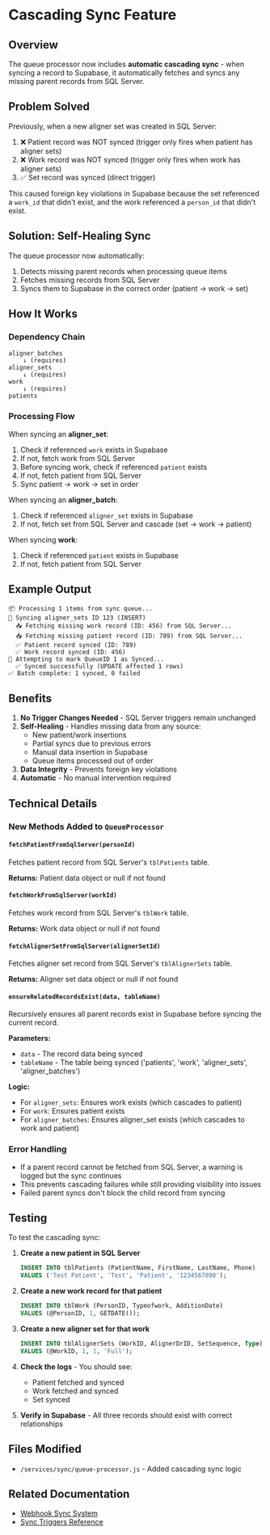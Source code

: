 # Cascading Sync Feature

## Overview

The queue processor now includes **automatic cascading sync** - when syncing a record to Supabase, it automatically fetches and syncs any missing parent records from SQL Server.

## Problem Solved

Previously, when a new aligner set was created in SQL Server:
1. ❌ Patient record was NOT synced (trigger only fires when patient has aligner sets)
2. ❌ Work record was NOT synced (trigger only fires when work has aligner sets)
3. ✅ Set record was synced (direct trigger)

This caused foreign key violations in Supabase because the set referenced a `work_id` that didn't exist, and the work referenced a `person_id` that didn't exist.

## Solution: Self-Healing Sync

The queue processor now automatically:
1. Detects missing parent records when processing queue items
2. Fetches missing records from SQL Server
3. Syncs them to Supabase in the correct order (patient → work → set)

## How It Works

### Dependency Chain

```
aligner_batches
    ↓ (requires)
aligner_sets
    ↓ (requires)
work
    ↓ (requires)
patients
```

### Processing Flow

When syncing an **aligner_set**:
1. Check if referenced `work` exists in Supabase
2. If not, fetch work from SQL Server
3. Before syncing work, check if referenced `patient` exists
4. If not, fetch patient from SQL Server
5. Sync patient → work → set in order

When syncing an **aligner_batch**:
1. Check if referenced `aligner_set` exists in Supabase
2. If not, fetch set from SQL Server and cascade (set → work → patient)

When syncing **work**:
1. Check if referenced `patient` exists in Supabase
2. If not, fetch patient from SQL Server

## Example Output

```
📦 Processing 1 items from sync queue...
🔄 Syncing aligner_sets ID 123 (INSERT)
  📥 Fetching missing work record (ID: 456) from SQL Server...
  📥 Fetching missing patient record (ID: 789) from SQL Server...
  ✅ Patient record synced (ID: 789)
  ✅ Work record synced (ID: 456)
📝 Attempting to mark QueueID 1 as Synced...
  ✅ Synced successfully (UPDATE affected 1 rows)
✅ Batch complete: 1 synced, 0 failed
```

## Benefits

1. **No Trigger Changes Needed** - SQL Server triggers remain unchanged
2. **Self-Healing** - Handles missing data from any source:
   - New patient/work insertions
   - Partial syncs due to previous errors
   - Manual data insertion in Supabase
   - Queue items processed out of order
3. **Data Integrity** - Prevents foreign key violations
4. **Automatic** - No manual intervention required

## Technical Details

### New Methods Added to `QueueProcessor`

#### `fetchPatientFromSqlServer(personId)`
Fetches patient record from SQL Server's `tblPatients` table.

**Returns:** Patient data object or null if not found

#### `fetchWorkFromSqlServer(workId)`
Fetches work record from SQL Server's `tblWork` table.

**Returns:** Work data object or null if not found

#### `fetchAlignerSetFromSqlServer(alignerSetId)`
Fetches aligner set record from SQL Server's `tblAlignerSets` table.

**Returns:** Aligner set data object or null if not found

#### `ensureRelatedRecordsExist(data, tableName)`
Recursively ensures all parent records exist in Supabase before syncing the current record.

**Parameters:**
- `data` - The record data being synced
- `tableName` - The table being synced ('patients', 'work', 'aligner_sets', 'aligner_batches')

**Logic:**
- For `aligner_sets`: Ensures work exists (which cascades to patient)
- For `work`: Ensures patient exists
- For `aligner_batches`: Ensures aligner_set exists (which cascades to work and patient)

### Error Handling

- If a parent record cannot be fetched from SQL Server, a warning is logged but the sync continues
- This prevents cascading failures while still providing visibility into issues
- Failed parent syncs don't block the child record from syncing

## Testing

To test the cascading sync:

1. **Create a new patient in SQL Server**
   ```sql
   INSERT INTO tblPatients (PatientName, FirstName, LastName, Phone)
   VALUES ('Test Patient', 'Test', 'Patient', '1234567890');
   ```

2. **Create a new work record for that patient**
   ```sql
   INSERT INTO tblWork (PersonID, Typeofwork, AdditionDate)
   VALUES (@PersonID, 1, GETDATE());
   ```

3. **Create a new aligner set for that work**
   ```sql
   INSERT INTO tblAlignerSets (WorkID, AlignerDrID, SetSequence, Type)
   VALUES (@WorkID, 1, 1, 'Full');
   ```

4. **Check the logs** - You should see:
   - Patient fetched and synced
   - Work fetched and synced
   - Set synced

5. **Verify in Supabase** - All three records should exist with correct relationships

## Files Modified

- `/services/sync/queue-processor.js` - Added cascading sync logic

## Related Documentation

- [Webhook Sync System](./WEBHOOK_SYNC_SYSTEM.md)
- [Sync Triggers Reference](./SYNC_TRIGGERS_REFERENCE.md)
